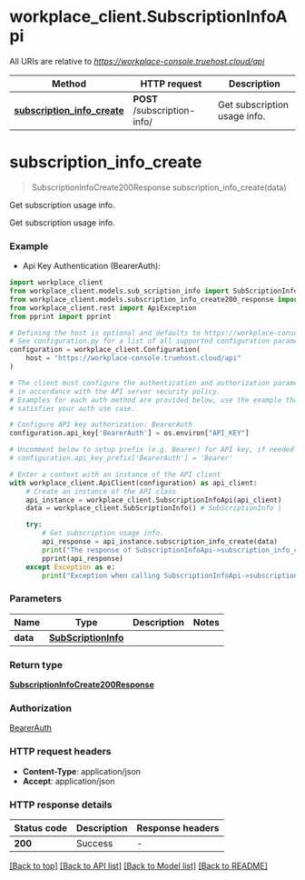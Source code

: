 # workplace_client.SubscriptionInfoApi

All URIs are relative to *https://workplace-console.truehost.cloud/api*

Method | HTTP request | Description
------------- | ------------- | -------------
[**subscription_info_create**](SubscriptionInfoApi.md#subscription_info_create) | **POST** /subscription-info/ | Get subscription usage info.


# **subscription_info_create**
> SubscriptionInfoCreate200Response subscription_info_create(data)

Get subscription usage info.

Get subscription usage info.

### Example

* Api Key Authentication (BearerAuth):

```python
import workplace_client
from workplace_client.models.sub_scription_info import SubScriptionInfo
from workplace_client.models.subscription_info_create200_response import SubscriptionInfoCreate200Response
from workplace_client.rest import ApiException
from pprint import pprint

# Defining the host is optional and defaults to https://workplace-console.truehost.cloud/api
# See configuration.py for a list of all supported configuration parameters.
configuration = workplace_client.Configuration(
    host = "https://workplace-console.truehost.cloud/api"
)

# The client must configure the authentication and authorization parameters
# in accordance with the API server security policy.
# Examples for each auth method are provided below, use the example that
# satisfies your auth use case.

# Configure API key authorization: BearerAuth
configuration.api_key['BearerAuth'] = os.environ["API_KEY"]

# Uncomment below to setup prefix (e.g. Bearer) for API key, if needed
# configuration.api_key_prefix['BearerAuth'] = 'Bearer'

# Enter a context with an instance of the API client
with workplace_client.ApiClient(configuration) as api_client:
    # Create an instance of the API class
    api_instance = workplace_client.SubscriptionInfoApi(api_client)
    data = workplace_client.SubScriptionInfo() # SubScriptionInfo | 

    try:
        # Get subscription usage info.
        api_response = api_instance.subscription_info_create(data)
        print("The response of SubscriptionInfoApi->subscription_info_create:\n")
        pprint(api_response)
    except Exception as e:
        print("Exception when calling SubscriptionInfoApi->subscription_info_create: %s\n" % e)
```



### Parameters


Name | Type | Description  | Notes
------------- | ------------- | ------------- | -------------
 **data** | [**SubScriptionInfo**](SubScriptionInfo.md)|  | 

### Return type

[**SubscriptionInfoCreate200Response**](SubscriptionInfoCreate200Response.md)

### Authorization

[BearerAuth](../README.md#BearerAuth)

### HTTP request headers

 - **Content-Type**: application/json
 - **Accept**: application/json

### HTTP response details

| Status code | Description | Response headers |
|-------------|-------------|------------------|
**200** | Success |  -  |

[[Back to top]](#) [[Back to API list]](../README.md#documentation-for-api-endpoints) [[Back to Model list]](../README.md#documentation-for-models) [[Back to README]](../README.md)

